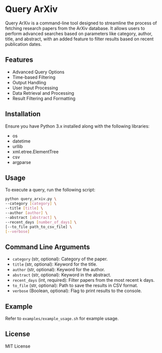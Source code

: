 # Query ArXiv

Query ArXiv is a command-line tool designed to streamline the process of fetching research papers from the ArXiv database. It allows users to perform advanced searches based on parameters like category, author, title, and abstract, with an added feature to filter results based on recent publication dates.

## Features
- Advanced Query Options
- Time-based Filtering
- Output Handling
- User Input Processing
- Data Retrieval and Processing
- Result Filtering and Formatting

## Installation
Ensure you have Python 3.x installed along with the following libraries:
- os
- datetime
- urllib
- xml.etree.ElementTree
- csv
- argparse

## Usage
To execute a query, run the following script:

```bash
python query_arxiv.py \
--category [category] \
--title [title] \
--author [author] \
--abstract [abstract] \
--recent_days [number_of_days] \
[--to_file path_to_csv_file] \
[--verbose]
```

## Command Line Arguments
- `category` (str, optional): Category of the paper.
- `title` (str, optional): Keyword for the title.
- `author` (str, optional): Keyword for the author.
- `abstract` (str, optional): Keyword in the abstract.
- `recent_days` (int, required): Filter papers from the most recent k days.
- `to_file` (str, optional): Path to save the results in CSV format.
- `verbose` (Boolean, optional): Flag to print results to the console.

## Example
Refer to `examples/example_usage.sh` for example usage.

## License
MIT License